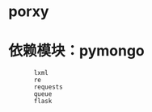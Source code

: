 # porxy
# 依赖模块：pymongo
           lxml
           re
           requests
           queue
           flask
